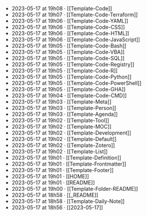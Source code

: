 - 2023-05-17 at 19h08 · [[Template-Code]]
- 2023-05-17 at 19h07 · [[Template-Code-Terraform]]
- 2023-05-17 at 19h06 · [[Template-Code-YAML]]
- 2023-05-17 at 19h06 · [[Template-Code-CSS]]
- 2023-05-17 at 19h06 · [[Template-Code-HTML]]
- 2023-05-17 at 19h06 · [[Template-Code-JavaScript]]
- 2023-05-17 at 19h05 · [[Template-Code-Bash]]
- 2023-05-17 at 19h05 · [[Template-Code-VBA]]
- 2023-05-17 at 19h05 · [[Template-Code-SQL]]
- 2023-05-17 at 19h05 · [[Template-Code-Registry]]
- 2023-05-17 at 19h05 · [[Template-Code-R]]
- 2023-05-17 at 19h05 · [[Template-Code-Python]]
- 2023-05-17 at 19h05 · [[Template-Code-PowerShell]]
- 2023-05-17 at 19h05 · [[Template-Code-GHA]]
- 2023-05-17 at 19h04 · [[Template-Code-CMD]]
- 2023-05-17 at 19h03 · [[Template-Meta]]
- 2023-05-17 at 19h03 · [[Template-Person]]
- 2023-05-17 at 19h03 · [[Template-Agenda]]
- 2023-05-17 at 19h02 · [[Template-Tool]]
- 2023-05-17 at 19h02 · [[Template-MOC]]
- 2023-05-17 at 19h02 · [[Template-Development]]
- 2023-05-17 at 19h02 · [[Template-Default]]
- 2023-05-17 at 19h02 · [[Template-Zotero]]
- 2023-05-17 at 19h02 · [[Template-List]]
- 2023-05-17 at 19h01 · [[Template-Definition]]
- 2023-05-17 at 19h01 · [[Template-Frontmatter]]
- 2023-05-17 at 19h01 · [[Template-Footer]]
- 2023-05-17 at 19h01 · [[HOME]]
- 2023-05-17 at 19h01 · [[README]]
- 2023-05-17 at 19h00 · [[Template-Folder-README]]
- 2023-05-17 at 18h58 · [[_README]]
- 2023-05-17 at 18h58 · [[Template-Daily-Note]]
- 2023-05-17 at 18h56 · [[2023-05-17]]
